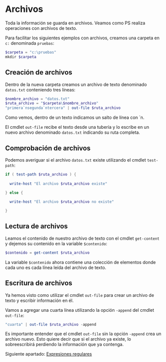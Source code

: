 # Archivos
Toda la información se guarda en archivos. Veamos como PS realiza operaciones con archivos de texto.

Para facilitar los siguientes ejemplos con archivos, creamos una carpeta en `c:` denominada `pruebas`:
```powershell
$carpeta = "c:\pruebas"
mkdir $carpeta
```

## Creación de archivos

Dentro de la nueva carpeta creamos un archivo de texto denominado `datos.txt` conteniendo tres líneas:
```powershell
$nombre_archivo = "datos.txt"
$ruta_archivo = "$carpeta\$nombre_archivo"
"primera`nsegunda`ntercera" | out-file $ruta_archivo
```
Como vemos, dentro de un texto indicamos un salto de línea con \`n.

El cmdlet `out-file` recibe el texto desde una tubería y lo escribe en un nuevo archivo denominado `datos.txt` indicando su ruta completa.

## Comprobación de archivos

Podemos averiguar si el archivo `datos.txt` existe utilizando el cmdlet `test-path`:
```powershell
if ( test-path $ruta_archivo ) { 
  
  write-host "El archivo $ruta_archivo existe" 

} else { 
  
  write-host "El archivo $ruta_archivo no existe" 

}
```

## Lectura de archivos
Leamos el contenido de nuestro archivo de texto con el cmdlet `get-content` y dejemos su contenido en la variable `$contenido`:
```powershell
$contenido = get-content $ruta_archivo
```
La variable `$contenido` ahora contiene una colección de elementos donde cada uno es cada línea leída del archivo de texto. 

## Escritura de archivos
Ya hemos visto como utilizar el cmdlet `out-file` para crear un archivo de texto y escribir información en él.

Vamos a agregar una cuarta línea utilizando la opción `-append` del cmdlet `out-file`:
```powershell
"cuarta" | out-file $ruta_archivo -append
```

Es importante entender que el cmdlet `out-file` sin la opción `-append` crea un archivo nuevo. Esto quiere decir que si el archivo ya existe, lo sobreescribirá perdiendo la información que ya contenga.

Siguiente apartado: [Expresiones regulares](./c07-regex.md#expresiones-regulares)
